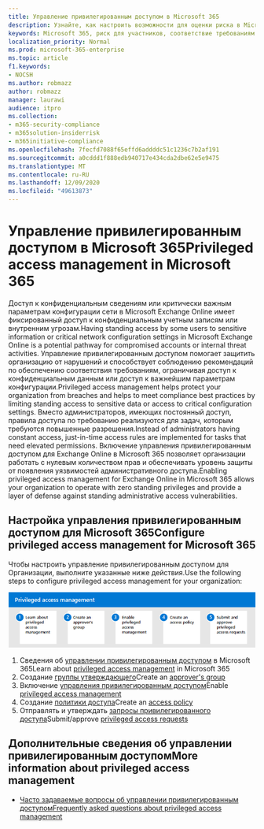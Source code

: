 ```yaml
---
title: Управление привилегированным доступом в Microsoft 365
description: Узнайте, как настроить возможности для оценки риска в Microsoft 365.
keywords: Microsoft 365, риск для участников, соответствие требованиям
localization_priority: Normal
ms.prod: microsoft-365-enterprise
ms.topic: article
f1.keywords:
- NOCSH
ms.author: robmazz
author: robmazz
manager: laurawi
audience: itpro
ms.collection:
- m365-security-compliance
- m365solution-insiderrisk
- m365initiative-compliance
ms.openlocfilehash: 7fecfd7088f65effd6addddc51c1236c7b2af191
ms.sourcegitcommit: a0cddd1f888edb940717e434cda2dbe62e5e9475
ms.translationtype: MT
ms.contentlocale: ru-RU
ms.lasthandoff: 12/09/2020
ms.locfileid: "49613873"
---
```

# <a name="privileged-access-management-in-microsoft-365"></a><span data-ttu-id="e09fb-104">Управление привилегированным доступом в Microsoft 365</span><span class="sxs-lookup"><span data-stu-id="e09fb-104">Privileged access management in Microsoft 365</span></span>

<span data-ttu-id="e09fb-105">Доступ к конфиденциальным сведениям или критически важным параметрам конфигурации сети в Microsoft Exchange Online имеет фиксированный доступ к конфиденциальным учетным записям или внутренним угрозам.</span><span class="sxs-lookup"><span data-stu-id="e09fb-105">Having standing access by some users to sensitive information or critical network configuration settings in Microsoft Exchange Online is a potential pathway for compromised accounts or internal threat activities.</span></span> <span data-ttu-id="e09fb-106">Управление привилегированным доступом помогает защитить организацию от нарушений и способствует соблюдению рекомендаций по обеспечению соответствия требованиям, ограничивая доступ к конфиденциальным данным или доступ к важнейшим параметрам конфигурации.</span><span class="sxs-lookup"><span data-stu-id="e09fb-106">Privileged access management helps protect your organization from breaches and helps to meet compliance best practices by limiting standing access to sensitive data or access to critical configuration settings.</span></span> <span data-ttu-id="e09fb-107">Вместо администраторов, имеющих постоянный доступ, правила доступа по требованию реализуются для задач, которым требуются повышенные разрешения.</span><span class="sxs-lookup"><span data-stu-id="e09fb-107">Instead of administrators having constant access, just-in-time access rules are implemented for tasks that need elevated permissions.</span></span> <span data-ttu-id="e09fb-108">Включение управления привилегированным доступом для Exchange Online в Microsoft 365 позволяет организации работать с нулевым количеством прав и обеспечивать уровень защиты от появления уязвимостей административного доступа.</span><span class="sxs-lookup"><span data-stu-id="e09fb-108">Enabling privileged access management for Exchange Online in Microsoft 365 allows your organization to operate with zero standing privileges and provide a layer of defense against standing administrative access vulnerabilities.</span></span>

## <a name="configure-privileged-access-management-for-microsoft-365"></a><span data-ttu-id="e09fb-109">Настройка управления привилегированным доступом для Microsoft 365</span><span class="sxs-lookup"><span data-stu-id="e09fb-109">Configure privileged access management for Microsoft 365</span></span>

<span data-ttu-id="e09fb-110">Чтобы настроить управление привилегированным доступом для Организации, выполните указанные ниже действия.</span><span class="sxs-lookup"><span data-stu-id="e09fb-110">Use the following steps to configure privileged access management for your organization:</span></span>

![Этапы управления привилегированным доступом к решениям для оценки риска](../media/ir-solution-pam-steps.png)

1. <span data-ttu-id="e09fb-112">Сведения об [управлении привилегированным доступом](privileged-access-management-overview.md) в Microsoft 365</span><span class="sxs-lookup"><span data-stu-id="e09fb-112">Learn about [privileged access management](privileged-access-management-overview.md) in Microsoft 365</span></span>
2. <span data-ttu-id="e09fb-113">Создание [группы утверждающего](privileged-access-management-configuration.md#step-1-create-an-approvers-group)</span><span class="sxs-lookup"><span data-stu-id="e09fb-113">Create an [approver's group](privileged-access-management-configuration.md#step-1-create-an-approvers-group)</span></span>
3. <span data-ttu-id="e09fb-114">Включение [управления привилегированным доступом](privileged-access-management-configuration.md#step-2-enable-privileged-access)</span><span class="sxs-lookup"><span data-stu-id="e09fb-114">Enable [privileged access management](privileged-access-management-configuration.md#step-2-enable-privileged-access)</span></span>
4. <span data-ttu-id="e09fb-115">Создание [политики доступа](privileged-access-management-configuration.md#step-3-create-an-access-policy)</span><span class="sxs-lookup"><span data-stu-id="e09fb-115">Create an [access policy](privileged-access-management-configuration.md#step-3-create-an-access-policy)</span></span>
5. <span data-ttu-id="e09fb-116">Отправлять и утверждать [запросы привилегированного доступа](privileged-access-management-configuration.md#step-4-submitapprove-privileged-access-requests)</span><span class="sxs-lookup"><span data-stu-id="e09fb-116">Submit/approve [privileged access requests](privileged-access-management-configuration.md#step-4-submitapprove-privileged-access-requests)</span></span>

## <a name="more-information-about-privileged-access-management"></a><span data-ttu-id="e09fb-117">Дополнительные сведения об управлении привилегированным доступом</span><span class="sxs-lookup"><span data-stu-id="e09fb-117">More information about privileged access management</span></span>

- [<span data-ttu-id="e09fb-118">Часто задаваемые вопросы об управлении привилегированным доступом</span><span class="sxs-lookup"><span data-stu-id="e09fb-118">Frequently asked questions about privileged access management</span></span>](privileged-access-management-overview.md#frequently-asked-questions)